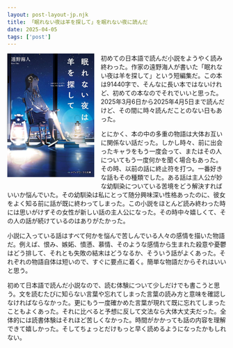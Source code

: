 ```yaml
---
layout: post-layout-jp.njk 
title: 「眠れない夜は羊を探して」を眠れない夜に読んだ
date: 2025-04-05
tags: ['post']
---
```

<img alt="表紙" width="200" align="left" style="margin: 0 15px 15px 0;" src="/images/covers/nemurenai-yoru-wa-hitsuji-wo-sagashite.jpg"/>

初めての日本語で読んだ小説をようやく読み終わった。作家の遠野海人が書いた「眠れない夜は羊を探して」という短編集だ。この本は91440字で、そんなに長い本ではないけれど、初めての本なのでそれでいいと思った。2025年3月6日から2025年4月5日まで読んだけど、その間に時々読んだことのない日もあった。

とにかく、本の中の多重の物語は大体お互いに関係ない話だった。しかし時々、前に出会ったキャラをもう一度会って、またはその人についてもう一度何かを聞く場合もあった。その時、以前の話に終止符を打つ。一番好きな話もその種類でした。ある話は主人公が妙な幼馴染についている苦境をどう解決すればいいか悩んでいた。その幼馴染は私にとって随分興味深い性格あったのに、彼女をよく知る前に話が既に終わってしまった。この小説をほとんど読み終わった時には思いがけずその女性が新しい話の主人公になった。その時中々嬉しくて、その人の話が続けているのはありがたかった。

小説に入っている話はすべて何かを悩んで苦しんでいる人々の感情を描いた物語だ。例えば、恨み、嫉妬、憤懣、慕情、そのような感情から生まれた殺意や憂鬱はどう排して、それとも失敗の結末はどうなるか、そういう話がよくあった。それぞれの物語自体は短いので、すぐに要点に着く。簡単な物語だからそれはいいと思う。

初めて日本語で読んだ小説なので、読む体験について少しだけでも書こうと思う。文を読むたびに知らない言葉や忘れてしまった言葉の読み方と意味を確認しなければならなかった。更にもう一度確かめた言葉が現れて既に忘れてしまったこともよくあった。それに比べると予想に反して文法なら大体大丈夫だった。全体的には読書体験はそれほど苦しくなかった。時間がかかっても話の内容を理解できて嬉しかった。そしてちょっとだけもっと早く読めるようになったかもしれない。
